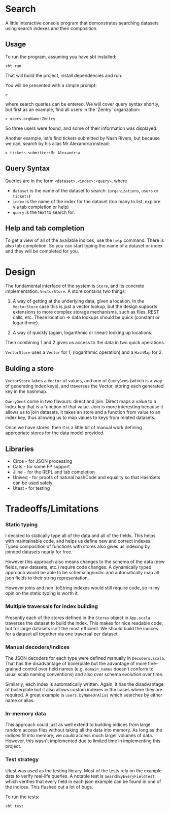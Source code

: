 Search
======

A little interactive console program that demonstrates searching datasets using search indexes and their
composition.

Usage
-----

To run the program, assuming you have sbt installed:

```
sbt run
```

That will build the project, install dependencies and run.

You will be presented with a simple prompt:
```
> 
```
where search queries can be entered. We will cover query syntax shortly, but 
first as an example, find all users in the 'Zentry' organzation:

```
> users.orgName:Zentry
```

So three users were found, and some of their information was displayed.

Another example, let's find tickets submitted by Nash Rivers, but because we can,
search by his alias Mr Alexandria instead:

```
> tickets.submitter:Mr Alexandria
```

Query Syntax
------------

Queries are in the form `<dataset>.<index>:<query>`, where

- `dataset` is the name of the dataset to search: (`organizations`, `users` or `tickets`)
- `index` is the name of the index for the dataset (too many to list, explore via tab completion or help)
- `query` is the text to search for.


Help and tab completion
-----------------------

To get a view of all of the available indices, use the `help` command. There is also
tab completion. So you can start typing the name of a dataset or index and they will be completed for you.

Design
======

The fundamental interface of the system is `Store`, and its concrete implementation: `VectorStore`.
A store contains two things:

1) A way of getting at the underlying data, given a location. In the `VectorStore` case this is just a vector lookup, 
but the design supports extensions to more complex storage mechanisms, such as
files, REST calls, etc. These location => data lookups should be quick (constant or logarithmic).

2) A way of quickly (again, logarithmic or linear) looking up locations.

Then combining 1 and 2 gives us access to the data in two quick operations.

`VectorStore` uses a `Vector` for 1, (logarithmic operation) and a `HashMap` for 2.

Bulding a store
---------------
`VectorStore` takes a `Vector` of values, and one of `QueryGen`s (which is a way of generating index keys),
and traverses the Vector, storing each generated key in the hashmap.

`QueryGen`s come in two flavours: direct and join. Direct maps a value to a index key that is a function of
that value. Join is more interesting because it allows us to join datasets. It takes an store and a function
from value to an index key, thus allowing us to map values to keys from related datasets.

Once we have stores, then it is a little bit of manual work defining appropriate
stores for the data model provided. 


Libraries
---------

- Circe  - for JSON processing
- Cats   - for some FP support
- Jline  - for the REPL and tab completion
- Univeq - for proofs of natural hashCode and equality so that HashSets can be used safely
- Utest  - for testing

Tradeoffs/Limitations
=====================

### Static typing

I decided to statically type all of the data and all of the fields. This helps with maintainable
code, and helps us define new and correct indexes. Typed composition of functions with stores 
also gives us indexing by joinded datasets nearly for free. 

However this approach also means changes to the schema of the data (new fields, new datasets, etc.)
require code changes. A dynamically typed approach would be able to be schema agnostic and automatically map all json fields to their
string representation.

However joins and non .toString indexes would still require code, so in my opinion the static typing is worth it.

### Multiple traversals for index building

Presently each of the stores defined in the `Stores` object in `App.scala` traverses the dataset to build
the index. This makes for nice readable code, but for large datasets isn't the most efficient. We should 
build the indices for a dataset all together via one traversal per dataset.

### Manual decoders/indices

The JSON decoders for each type were defined manually in `Decoders.scala`. That has the disadvantage of boilerplate but the advantage
of more fine-grained control over field names (e.g. `domain_names` doesn't conform to usual scala naming 
conventions) and also over schema evolution over time.

Similarly, each index is automatically written. Again, it has the disadvantage of boilerplate but it also allows custom
indexes in the cases where they are required. A great example is `users.byNameOrAlias` which searches by either name or
alias.

### In-memory data

This approach could just as well extend to building indices from large random access files without taking all the data 
into memory. As long as the indices fit into memory, we could access much larger volumes of data. However, this wasn't 
implemented due to limited time in implementing this project.

### Test strategy

Utest was used as the testing library. Most of the tests rely on the example data to verify real-life queries. A notable test
is `SearchByEveryFieldTest` which verifies that every field in each json example can be found in one of the indices. 
This flushed out a lot of bugs.

To run the tests:

```
sbt test
```